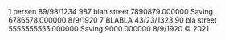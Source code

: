 1 persen 89/98/1234 987 blah street 7890879.000000 Saving 6786578.000000 8/9/1920
7 BLABLA 43/23/1323 90 bla street 5555555555.000000 Saving 9000.000000 8/9/1920
© 2021 
